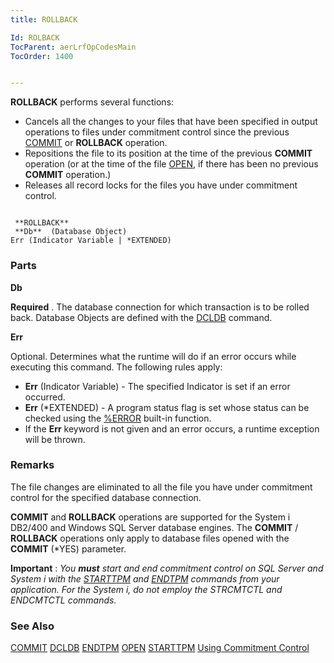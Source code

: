 ```yaml
---
title: ROLLBACK

Id: ROLBACK
TocParent: aerLrfOpCodesMain
TocOrder: 1400


---
```


**ROLLBACK** performs several functions: 

- Cancels all the changes to your files that have been specified in output operations to files under commitment control since the previous [COMMIT](COMIT.html) or **ROLLBACK** operation.
- Repositions the file to its position at the time of the previous **COMMIT** operation (or at the time of the file [OPEN](OPEN.html), if there has been no previous **COMMIT** operation.)
- Releases all record locks for the files you have under commitment control.


```

 **ROLLBACK** 
 **Db**  (Database Object)
Err (Indicator Variable | *EXTENDED)
```

### Parts

**Db** 

**Required** . The database connection for which transaction is to be rolled back. Database Objects are defined with the [DCLDB](DCLDB.html) command.


**Err** 

Optional. Determines what the runtime will do if an error occurs while executing this command. The following rules apply: 

- **Err** (Indicator Variable) - The specified Indicator is set if an error occurred.
- **Err** (*EXTENDED) - A program status flag is set whose status can be checked using the [%ERROR](ERROR_Function.html) built-in function.
- If the **Err** keyword is not given and an error occurs, a runtime exception will be thrown.


### Remarks
The file changes are eliminated to all the file you have under commitment control for the specified database connection. 

**COMMIT** and **ROLLBACK** operations are supported for the System i DB2/400 and Windows SQL Server database engines. The **COMMIT** / **ROLLBACK** operations only apply to database files opened with the **COMMIT** (*YES) parameter. 

**Important** : *You **must** start and end commitment control on SQL Server and System i with the* [*STARTTPM*](STARTTPM.html) *and* [*ENDTPM*](ENDTPM.html) *commands from your application. For the System i, do not employ the STRCMTCTL and ENDCMTCTL commands.* 

### See Also
[COMMIT](COMIT.html)
[DCLDB](DCLDB.html)
[ENDTPM](ENDTPM.html)
[OPEN](OPEN.html)
[STARTTPM](STARTTPM.html)
[Using Commitment Control](Comittment_Control.html) 
